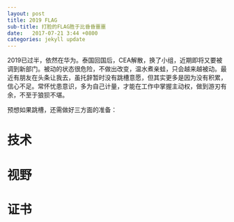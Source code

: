 ```yaml
---
layout: post
title: 2019 FLAG
sub-title: 打脸的FLAG胜于比昏昏噩噩
date:   2017-07-21 3:44 +0800
categories: jekyll update
---
```


2019已过半，依然在华为。泰国回国后，CEA解散，换了小组，近期即将又要被调到新部门。被动的状态很危险，不做出改变，温水煮亲蛙，只会越来越被动。最近有朋友在头条让我去，虽托辞暂时没有跳槽意愿，但其实更多是因为没有积累，信心不足。常怀忧患意识，多为自己计量，才能在工作中掌握主动权，做到游刃有余，不至于狼狈不堪。

预想如果跳槽，还需做好三方面的准备：

# 技术


# 视野


# 证书















